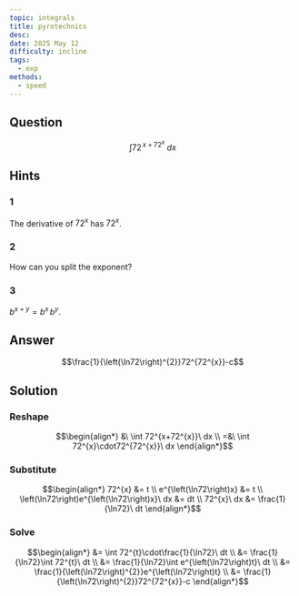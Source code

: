 ```yaml
---
topic: integrals
title: pyrotechnics
desc: 
date: 2025 May 12
difficulty: incline
tags:
  - exp
methods:
  - speed
---
```



## Question
```math
\int
  72^{\, x + 72^x}
\ dx
```


## Hints

### 1
The derivative of $72^x$ has $72^x$.

### 2
How can you split the exponent?

### 3
$b^{x+y} = b^x \, b^y$.


## Answer
```math
\frac{1}{\left(\ln72\right)^{2}}72^{72^{x}}-c
```


## Solution

### Reshape
```math
\begin{align*}
  &\ \int 72^{x+72^{x}}\ dx
  \\ =&\ \int 72^{x}\cdot72^{72^{x}}\ dx
\end{align*}
```

### Substitute
```math
\begin{align*}
  72^{x} &= t
  \\ e^{\left(\ln72\right)x} &= t
  \\ \left(\ln72\right)e^{\left(\ln72\right)x}\ dx &= dt
  \\ 72^{x}\ dx &= \frac{1}{\ln72}\ dt
\end{align*}
```

### Solve
```math
\begin{align*}
  &= \int 72^{t}\cdot\frac{1}{\ln72}\ dt
  \\ &= \frac{1}{\ln72}\int 72^{t}\ dt
  \\ &= \frac{1}{\ln72}\int e^{\left(\ln72\right)t}\ dt
  \\ &= \frac{1}{\left(\ln72\right)^{2}}e^{\left(\ln72\right)t}
  \\ &= \frac{1}{\left(\ln72\right)^{2}}72^{72^{x}}-c
\end{align*}
```
